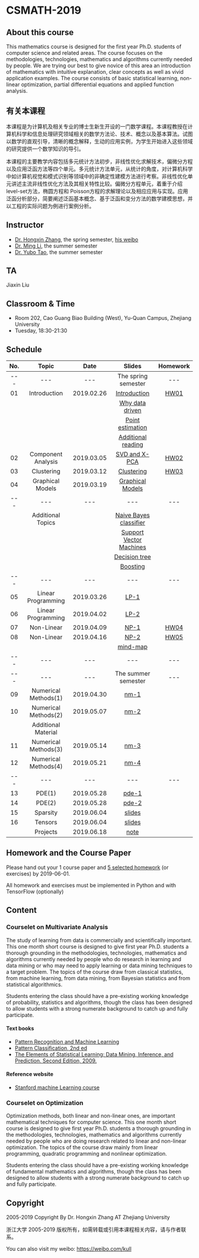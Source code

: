# CSMATH-2019

## About this course
This mathematics course is designed for the first year Ph.D. students of computer science and related areas. The course focuses on the methodologies, technologies, mathematics and algorithms currently needed by people. We are trying our best to give novice of this area an introduction of mathematics with intuitive explanation, clear concepts as well as vivid application examples. The course consists of basic statistical learning, non-linear optimization, partial differential equations and applied function analysis.

## 有关本课程
本课程是为计算机及相关专业的博士生新生开设的一门数学课程。本课程教授在计算机科学和信息处理研究领域相关的数学方法论、技术、概念以及基本算法。试图以数学的直观引导，清晰的概念解释，生动的应用实例，为学生开始进入这些领域的研究提供一个数学知识的导引。

本课程的主要教学内容包括多元统计方法初步，非线性优化求解技术，偏微分方程以及应用泛函方法等四个单元。多元统计方法单元，从统计的角度，对计算机科学中如计算机视觉和模式识别等领域中的非确定性建模方法进行考察。非线性优化单元讲述主流非线性优化方法及其相关特性比较。偏微分方程单元，着重于介绍level-set方法，椭圆方程和 Poisson方程的求解理论以及相应应用与实现。应用泛函分析部分，简要阐述泛函基本概念、基于泛函和变分方法的数学建模思想，并以工程的实际问题为例进行案例分析。


## Instructor
+ [Dr. Hongxin Zhang](http://www.cad.zju.edu.cn/home/zhx/), the spring semester, [his weibo](https://weibo.com/kull/)
+ [Dr. Ming Li](http://www.cad.zju.edu.cn/liming), the summer semester 
+ [Dr. Yubo Tao](http://www.cad.zju.edu.cn/home/ybtao/), the summer semester

## TA
Jiaxin Liu

## Classroom & Time
+ Room 202, Cao Guang Biao Building (West), Yu-Quan Campus, Zhejiang University
+ Tuesday, 18:30-21:30

## Schedule
|  No. |   Topic             |     Date     |                  Slides                                   |   Homework              |
|:----:|:-------------------:|:------------:|:---------------------------------------------------------:|:-----------------------:|
| ---  |   ---               |  ---         |  The spring semester                                      |   ---                   |
|  01  |  Introduction       |  2019.02.26  |  [Introduction](pdf/csmath-01-introduction.pdf)           |   [HW01](hw/hw01.md)    |
|      |                     |              |  [Why data driven](pdf/csmath-01-data-driven.pdf)         |                         |
|      |                     |              |  [Point estimation](pdf/csmath-01-point_estimation.pdf)   |                         |
|      |                     |              |  [Additional reading](https://engineering.purdue.edu/kak/Trinity.pdf) |             |
|  02  |  Component Analysis |  2019.03.05  |  [SVD and X-PCA](pdf/csmath-02-component_analysis.pdf)    |   [HW02](hw/hw02.md)    |
|  03  |  Clustering         |  2019.03.12  |  [Clustering](pdf/csmath-03-distance_and_similarity.pdf)  |   [HW03](hw/hw03.md)    |
|  04  |  Graphical Models   |  2019.03.19  |  [Graphical Models](pdf/csmath-04-graphical_models.pdf)   |                         |
| ---  |   ---               |  ---         |  ---                                                      |   ---                   |
|      |  Additional Topics  |              |  [Naive Bayes classifier](pdf/ML2007-naive_bayes_classification.pdf)   |            |
|      |                     |              |  [Support Vector Machines](pdf/ML2007-SVM.pdf)            |                         |
|      |                     |              |  [Decision tree](pdf/ML2007-decision_tree.pdf)            |                         |
|      |                     |              |  [Boosting](pdf/ML2007-boosting.pdf)                      |                         |
| ---  |   ---               |  ---         |  ---                                                      |   ---                   |
|  05  |  Linear Programming |  2019.03.26  |  [LP-1](pdf/csmath-05-linear_programming.pdf)             |                         |
|  06  |  Linear Programming |  2019.04.02  |  [LP-2](pdf/csmath-06-linear_programming_and_dual_methods.pdf)    |                 |
|  07  |  Non-Linear         |  2019.04.09  |  [NP-1](pdf/csmath-07-nonlinear.pdf)                      |   [HW04](hw/hw04.md)    |
|  08  |  Non-Linear         |  2019.04.16  |  [NP-2](pdf/csmath-08-nonlinear_and_qp.pdf)               |   [HW05](hw/hw05.md)    |
|      |                     |              |  [mind-map](pdf/mind-map-01.PNG)                          |                         |
| ---  |   ---               |  ---         |  ---                                                      |   ---                   |
| ---  |   ---               |  ---         |  The summer semester                                      |   ---                   |
|  09  |Numerical Methods(1) |  2019.04.30  |  [nm-1](pdf/csmath-09-nm-01.pdf)                          |                         |
|  10  |Numerical Methods(2) |  2019.05.07  |  [nm-2](pdf/csmath-10-nm-02.pdf)                          |                         |
|      | Additional Material |              |  [](pdf/nm-01.pdf)                                        |                         |
|  11  |Numerical Methods(3) |  2019.05.14  |  [nm-3](pdf/csmath-10-nm-02.pdf)                          |                         |
|  12  |Numerical Methods(4) |  2019.05.21  |  [nm-4](pdf/csmath-10-nm-02.pdf)                          |                         |
| ---  |   ---               |  ---         |  ---                                                      |   ---                   |
|  13  |PDE(1)               |  2019.05.28  |  [pde-1](pdf/csmath-13-PDE1.pdf)                          |                         |
|  14  |PDE(2)               |  2019.05.28  |  [pde-2](pdf/csmath-14-PDE2.pdf)                          |                         |
|  15  |Sparsity             |  2019.06.04  |  [slides](pdf/csmath-15-sparsity.pdf)                     |                         |
|  16  |Tensors              |  2019.06.04  |  [slides](pdf/csmath-16-tensors.pdf)                      |                         |
|      |Projects             |  2019.06.18  |  [note](pdf/csmath-summer-project.pdf)                    |                         |

## Homework and the Course Paper
Please hand out your 1 course paper and [5 selected homework](hw/README.md) (or exercises) by 2019-06-01. 

All homework and exercises must be implemented in Python and with TensorFlow (optionally) 

## Content

### Courselet on Multivariate Analysis
The study of learning from data is commercially and scientifically important. This one month short course is designed to give first year Ph.D. students a thorough grounding in the methodologies, technologies, mathematics and algorithms currently needed by people who do research in learning and data mining or who may need to apply learning or data mining techniques to a target problem. The topics of the course draw from classical statistics, from machine learning, from data mining, from Bayesian statistics and from statistical algorithmics.

Students entering the class should have a pre-existing working knowledge of probability, statistics and algorithms, though the class has been designed to allow students with a strong numerate background to catch up and fully participate.

#### Text books
+ [Pattern Recognition and Machine Learning](http://research.microsoft.com/en-us/um/people/cmbishop/prml/)
+ [Pattern Classification, 2nd ed](http://www.rii.ricoh.com/~stork/DHS.html)
+ [The Elements of Statistical Learning: Data Mining, Inference, and Prediction. Second Edition, 2009.](http://www-stat.stanford.edu/~tibs/ElemStatLearn/)

#### Reference website
+ [Stanford machine Learning course](http://www.stanford.edu/class/cs229/)


### Courselet on Optimization
Optimization methods, both linear and non-linear ones, are important mathematical techniques for computer science. This one month short course is designed to give first year Ph.D. students a thorough grounding in the methodologies, technologies, mathematics and algorithms currently needed by people who are doing research related to linear and non-linear optimization. The topics of the course draw mainly from linear programming, quadratic programming and nonlinear optimization.

Students entering the class should have a pre-existing working knowledge of fundamental mathematics and algorithms, though the class has been designed to allow students with a strong numerate background to catch up and fully participate.

## Copyright
2005-2019 Copyright By Dr. Hongxin Zhang AT Zhejiang University

浙江大学 2005-2019 版权所有，如需转载或引用本课程相关内容，请与作者联系。

You can also visit my weibo: https://weibo.com/kull
